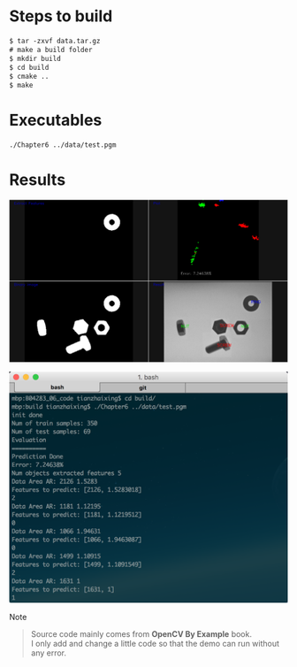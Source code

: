 Steps to build
==============

    $ tar -zxvf data.tar.gz
    # make a build folder
    $ mkdir build
    $ cd build
    $ cmake ..
    $ make

Executables
===========

    ./Chapter6 ../data/test.pgm


Results
===========

![main](./main.png)

![shotpic](./shot.png)


 Note
> Source code mainly comes from **OpenCV By Example** book.  
> I only add and change a little code so that the demo can run without any error.
